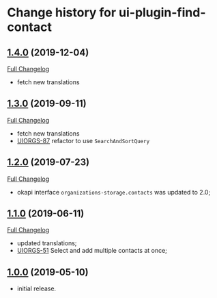 # Change history for ui-plugin-find-contact

## [1.4.0](https://github.com/folio-org/ui-plugin-find-contact/tree/v1.4.0) (2019-12-04)
[Full Changelog](https://github.com/folio-org/ui-plugin-find-contact/compare/v1.3.0...v1.4.0)

* fetch new translations

## [1.3.0](https://github.com/folio-org/ui-plugin-find-contact/tree/v1.3.0) (2019-09-11)
[Full Changelog](https://github.com/folio-org/ui-plugin-find-contact/compare/v1.2.0...v1.3.0)

* fetch new translations
* [UIORGS-87](https://issues.folio.org/browse/UIORGS-87) refactor to use `SearchAndSortQuery`

## [1.2.0](https://github.com/folio-org/ui-plugin-find-contact/tree/v1.2.0) (2019-07-23)
[Full Changelog](https://github.com/folio-org/ui-plugin-find-contact/compare/v1.1.0...v1.2.0)

* okapi interface `organizations-storage.contacts` was updated to 2.0;

## [1.1.0](https://github.com/folio-org/ui-plugin-find-contact/tree/v1.1.0) (2019-06-11)
[Full Changelog](https://github.com/folio-org/ui-plugin-find-contact/compare/v1.0.0...v1.1.0)
* updated translations;
* [UIORGS-51](https://issues.folio.org/browse/UIORGS-51) Select and add multiple contacts at once;

## [1.0.0](https://github.com/folio-org/ui-plugin-find-contact/tree/v1.0.0) (2019-05-10)

* initial release.
